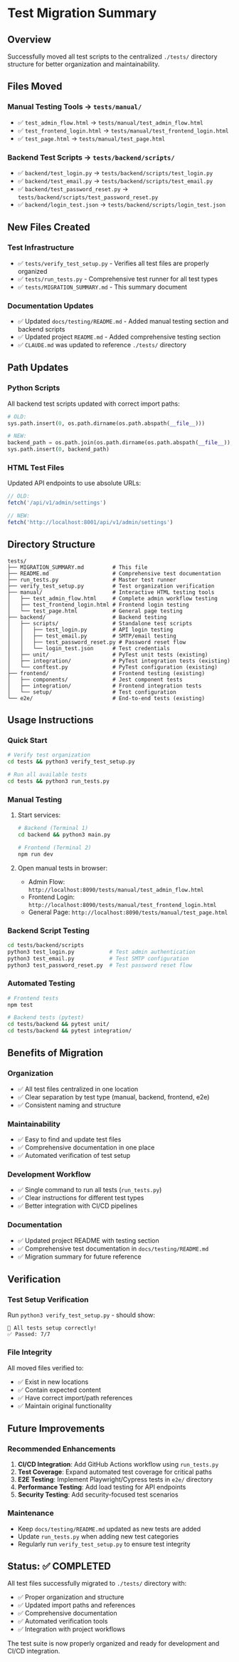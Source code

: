 # Test Migration Summary

## Overview
Successfully moved all test scripts to the centralized `./tests/` directory structure for better organization and maintainability.

## Files Moved

### Manual Testing Tools → `tests/manual/`
- ✅ `test_admin_flow.html` → `tests/manual/test_admin_flow.html`
- ✅ `test_frontend_login.html` → `tests/manual/test_frontend_login.html` 
- ✅ `test_page.html` → `tests/manual/test_page.html`

### Backend Test Scripts → `tests/backend/scripts/`
- ✅ `backend/test_login.py` → `tests/backend/scripts/test_login.py`
- ✅ `backend/test_email.py` → `tests/backend/scripts/test_email.py`
- ✅ `backend/test_password_reset.py` → `tests/backend/scripts/test_password_reset.py`
- ✅ `backend/login_test.json` → `tests/backend/scripts/login_test.json`

## New Files Created

### Test Infrastructure
- ✅ `tests/verify_test_setup.py` - Verifies all test files are properly organized
- ✅ `tests/run_tests.py` - Comprehensive test runner for all test types
- ✅ `tests/MIGRATION_SUMMARY.md` - This summary document

### Documentation Updates
- ✅ Updated `docs/testing/README.md` - Added manual testing section and backend scripts
- ✅ Updated project `README.md` - Added comprehensive testing section
- ✅ `CLAUDE.md` was updated to reference `./tests/` directory

## Path Updates

### Python Scripts
All backend test scripts updated with correct import paths:
```python
# OLD:
sys.path.insert(0, os.path.dirname(os.path.abspath(__file__)))

# NEW:
backend_path = os.path.join(os.path.dirname(os.path.abspath(__file__)), '..', '..', '..', 'backend')
sys.path.insert(0, backend_path)
```

### HTML Test Files
Updated API endpoints to use absolute URLs:
```javascript
// OLD:
fetch('/api/v1/admin/settings')

// NEW: 
fetch('http://localhost:8001/api/v1/admin/settings')
```

## Directory Structure

```
tests/
├── MIGRATION_SUMMARY.md         # This file
├── README.md                    # Comprehensive test documentation
├── run_tests.py                 # Master test runner
├── verify_test_setup.py         # Test organization verification
├── manual/                      # Interactive HTML testing tools
│   ├── test_admin_flow.html     # Complete admin workflow testing
│   ├── test_frontend_login.html # Frontend login testing
│   └── test_page.html           # General page testing
├── backend/                     # Backend testing
│   ├── scripts/                 # Standalone test scripts
│   │   ├── test_login.py        # API login testing
│   │   ├── test_email.py        # SMTP/email testing
│   │   ├── test_password_reset.py # Password reset flow
│   │   └── login_test.json      # Test credentials
│   ├── unit/                    # PyTest unit tests (existing)
│   ├── integration/             # PyTest integration tests (existing)
│   └── conftest.py              # PyTest configuration (existing)
├── frontend/                    # Frontend testing (existing)
│   ├── components/              # Jest component tests
│   ├── integration/             # Frontend integration tests
│   └── setup/                   # Test configuration
└── e2e/                         # End-to-end tests (existing)
```

## Usage Instructions

### Quick Start
```bash
# Verify test organization
cd tests && python3 verify_test_setup.py

# Run all available tests
cd tests && python3 run_tests.py
```

### Manual Testing
1. Start services:
   ```bash
   # Backend (Terminal 1)
   cd backend && python3 main.py

   # Frontend (Terminal 2)  
   npm run dev
   ```

2. Open manual tests in browser:
   - Admin Flow: `http://localhost:8090/tests/manual/test_admin_flow.html`
   - Frontend Login: `http://localhost:8090/tests/manual/test_frontend_login.html`
   - General Page: `http://localhost:8090/tests/manual/test_page.html`

### Backend Script Testing
```bash
cd tests/backend/scripts
python3 test_login.py           # Test admin authentication
python3 test_email.py           # Test SMTP configuration  
python3 test_password_reset.py  # Test password reset flow
```

### Automated Testing
```bash
# Frontend tests
npm test

# Backend tests (pytest)
cd tests/backend && pytest unit/
cd tests/backend && pytest integration/
```

## Benefits of Migration

### Organization
- ✅ All test files centralized in one location
- ✅ Clear separation by test type (manual, backend, frontend, e2e)
- ✅ Consistent naming and structure

### Maintainability  
- ✅ Easy to find and update test files
- ✅ Comprehensive documentation in one place
- ✅ Automated verification of test setup

### Development Workflow
- ✅ Single command to run all tests (`run_tests.py`)
- ✅ Clear instructions for different test types
- ✅ Better integration with CI/CD pipelines

### Documentation
- ✅ Updated project README with testing section
- ✅ Comprehensive test documentation in `docs/testing/README.md`
- ✅ Migration summary for future reference

## Verification

### Test Setup Verification
Run `python3 verify_test_setup.py` - should show:
```
🎉 All tests setup correctly!
✅ Passed: 7/7
```

### File Integrity
All moved files verified to:
- ✅ Exist in new locations
- ✅ Contain expected content
- ✅ Have correct import/path references
- ✅ Maintain original functionality

## Future Improvements

### Recommended Enhancements
1. **CI/CD Integration**: Add GitHub Actions workflow using `run_tests.py`
2. **Test Coverage**: Expand automated test coverage for critical paths
3. **E2E Testing**: Implement Playwright/Cypress tests in `e2e/` directory
4. **Performance Testing**: Add load testing for API endpoints
5. **Security Testing**: Add security-focused test scenarios

### Maintenance
- Keep `docs/testing/README.md` updated as new tests are added
- Update `run_tests.py` when adding new test categories
- Regularly run `verify_test_setup.py` to ensure test integrity

## Status: ✅ COMPLETED

All test files successfully migrated to `./tests/` directory with:
- ✅ Proper organization and structure
- ✅ Updated import paths and references  
- ✅ Comprehensive documentation
- ✅ Automated verification tools
- ✅ Integration with project workflows

The test suite is now properly organized and ready for development and CI/CD integration.